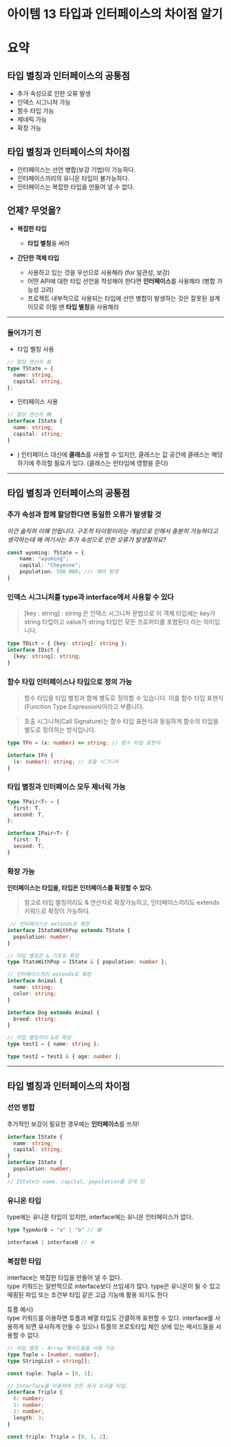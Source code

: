 # 아이템 13 타입과 인터페이스의 차이점 알기

# 요약

## 타입 별칭과 인터페이스의 공통점
- 추가 속성으로 인한 오류 발생
- 인덱스 시그니처 가능
- 함수 타입 가능
- 제네릭 가능
- 확장 가능
   
## 타입 별칭과 인터페이스의 차이점
- 인터페이스는 선언 병합(보강 기법)이 가능하다.
- 인터페이스끼리의 유니온 타입이 불가능하다.
- 인터페이스는 복잡한 타입을 만들어 낼 수 없다.

## 언제? 무엇을?

- **복잡한 타입**
   - **타입 별칭**을 써라
     
- **간단한 객체 타입**
  - 사용하고 있는 것을 우선으로 사용해라 (for 일관성, 보강)
  - 어떤 API에 대한 타입 선언을 작성해야 한다면 **인터페이스**를 사용해라 (병합 가능성 고려)
  - 프로젝트 내부적으로 사용되는 타입에 선언 병합이 발생하는 것은 잘못된 설계이므로 이럴 땐 **타입 별칭**을 사용해라

---
### 들어가기 전
- 타입 별칭 사용
```ts
// 할당 연산자 有
type TState = {
  name: string,
  capital: string,
};
```

- 인터페이스 사용
```ts
// 할당 연산자 無
interface IState {
  name: string;
  capital: string;
}
```
+ ) 인터페이스 대신에 **클래스**를 사용할 수 있지만, 클래스는 값 공간에 클래스는 해당하기에 주의할 필요가 있다. (클래스는 런타임에 영향을 준다)

---
## 타입 별칭과 인터페이스의 공통점
### 추가 속성과 함께 할당한다면 동일한 오류가 발생할 것
 _이건 솔직히 이해 안됩니다. 구조적 타이핑이라는 개념으로 인해서 충분히 가능하다고 생각하는데 왜 여기서는 추가 속성으로 인한 오류가 발생할까요?_
```ts
const wyoming: TState = {
	name: "wyoming";
	capital: "Cheyenne";
	population: 500_000; /// 에러 발생
}
```
### 인덱스 시그니처를 type과 interface에서 사용할 수 있다
> [key : string] : string 은 인덱스 시그니쳐 문법으로 이 객체 타입에는 key가 string 타입이고 value가 string 타입인 모든 프로퍼티를 포함된다 라는 의미입니다.

```ts
type TDict = { [key: string]: string };
interface IDict {
  [key: string]: string;
}
```

### 함수 타입 인터페이스나 타입으로 정의 가능 
> 함수 타입을 타입 별칭과 함께 별도로 정의할 수 있습니다. 이를 함수 타입 표현식(Function Type Expression)이라고 부릅니다.

> 호출 시그니쳐(Call Signature)는 함수 타입 표현식과 동일하게 함수의 타입을 별도로 정의하는 방식입니다.
```ts
type TFn = (x: number) => string; // 함수 타입 표현식

interface IFn {
  (x: number): string; // 호출 시그니처 
}
```

### 타입 별칭과 인터페이스 모두 제너릭 가능
```ts
type TPair<T> = {
  first: T,
  second: T,
};

interface IPair<T> {
  first: T;
  second: T;
}
```

### 확장 가능
**인터페이스는 타입을, 타입은 인터페이스를 확장할 수 있다.** <br/>
> 참고로 타입 별칭끼리도 & 연산자로 확장가능하고, 인터페이스끼리도 extends 키워드로 확장이 가능하다.

```ts
 // 인터페이스는 extends로 확장
interface IStateWithPop extends TState { 
  population: number;
}

// 타입 별칭은 & 기호로 확장
type TtateWithPop = IState & { population: number }; 

// 인터페이스끼리 extends로 확장 
interface Animal {
  name: string;
  color: string;
}

interface Dog extends Animal {
  breed: string;
}

// 타입 별칭끼리 &로 확장
type test1 = { name: string };

type test2 = test1 & { age: number };
```

---
## 타입 별칭과 인터페이스의 차이점

### 선언 병합
추가적인 보강이 필요한 경우에는 **인터페이스**를 쓰자!
```ts
interface IState {
  name: string;
  capital: string;
}
interface IState {
  population: number;
}
// IState는 name, capital, population를 갖게 된
```

### 유니온 타입
type에는 유니온 타입이 있지만, interface에는 유니온 인터페이스가 없다.
```ts
type TypeAorB = "a" | "b" // 🟢

interfaceA | interfaceB // ❌
```

### 복잡한 타입
interface는 복잡한 타입을 만들어 낼 수 없다. <br/>
type 키워드는 일반적으로 interface보다 쓰임새가 많다. type은 유니온이 될 수 있고 매핑된 파입 또는 조건부 타입 같은 고급 기능에 활용 되기도 한다

튜플 예시) <br/>
type 키워드를 이용하면 튜플과 배열 타입도 간결하게 표현할 수 있다.
interface를 사용하게 되면 유사하게 만들 수 있으나 튜플의 프로토타입 체인 상에 있는 메서드들을 사용할 수 없다.

```ts
// 타입 별칭 - Array 메서드들을 사용 가능
type Tuple = [number, number];
type StringList = string[];

const tuple: Tuple = [0, 1];

// Interface를 이용하여 만든 유사 트리플 타입.
interface Triple {
  0: number;
  1: number;
  2: number;
  length: 3;
}

const triple: Triple = [0, 1, 2];
```
